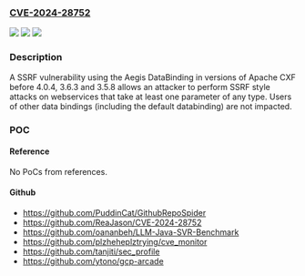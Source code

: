 ### [CVE-2024-28752](https://cve.mitre.org/cgi-bin/cvename.cgi?name=CVE-2024-28752)
![](https://img.shields.io/static/v1?label=Product&message=Apache%20CXF&color=blue)
![](https://img.shields.io/static/v1?label=Version&message=0%20&color=brightgreen)
![](https://img.shields.io/static/v1?label=Vulnerability&message=CWE-918%20Server-Side%20Request%20Forgery%20(SSRF)&color=brightgreen)

### Description

A SSRF vulnerability using the Aegis DataBinding in versions of Apache CXF before 4.0.4, 3.6.3 and 3.5.8 allows an attacker to perform SSRF style attacks on webservices that take at least one parameter of any type. Users of other data bindings (including the default databinding) are not impacted.

### POC

#### Reference
No PoCs from references.

#### Github
- https://github.com/PuddinCat/GithubRepoSpider
- https://github.com/ReaJason/CVE-2024-28752
- https://github.com/oananbeh/LLM-Java-SVR-Benchmark
- https://github.com/plzheheplztrying/cve_monitor
- https://github.com/tanjiti/sec_profile
- https://github.com/ytono/gcp-arcade

